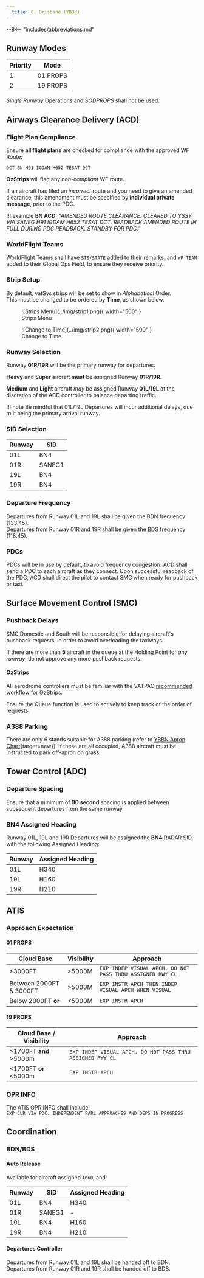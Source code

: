 ```yaml
---
  title: 6. Brisbane (YBBN)
---
```


--8<-- "includes/abbreviations.md"

## Runway Modes

| Priority | Mode |
| ---------- | --- |
|  1 | 01 PROPS |
|  2  | 19 PROPS |

*Single Runway* Operations and *SODPROPS* shall not be used.

## Airways Clearance Delivery (ACD)
### Flight Plan Compliance
Ensure **all flight plans** are checked for compliance with the approved WF Route:

`DCT BN H91 IGDAM H652 TESAT DCT`

**OzStrips** will flag any *non-compliant* WF route.

If an aircraft has filed an *incorrect* route and you need to give an amended clearance, this amendment must be specified by **individual private message**, prior to the PDC.

!!! example
    **BN ACD:** *"AMENDED ROUTE CLEARANCE. CLEARED TO YSSY VIA SANEG H91 IGDAM H652 TESAT DCT. READBACK AMENDED ROUTE IN FULL DURING PDC READBACK. STANDBY FOR PDC."*

### WorldFlight Teams
[WorldFlight Teams](../../#official-team-callsigns) shall have `STS/STATE` added to their remarks, and `WF TEAM` added to their Global Ops Field, to ensure they receive priority.

### Strip Setup
By default, vatSys strips will be set to show in *Alphabetical* Order.  
This must be changed to be ordered by **Time**, as shown below.

<figure markdown>
![Strips Menu](../img/strip1.png){ width="500" }
    <figcaption>Strips Menu</figcaption>
</figure>

<figure markdown>
![Change to Time](../img/strip2.png){ width="500" }
    <figcaption>Change to Time</figcaption>
</figure>

### Runway Selection
Runway **01R/19R** will be the primary runway for departures.

**Heavy** and **Super** aircraft **must** be assigned Runway **01R/19R**.

**Medium** and **Light** aircraft *may* be assigned Runway **01L/19L** at the discretion of the ACD controller to balance departing traffic.

!!! note
    Be mindful that 01L/19L Departures will incur additional delays, due to it being the primary arrival runway.

### SID Selection

| Runway | SID |
| ---------- | --- |
| 01L  | BN4 |
| 01R  | SANEG1 |
| 19L  | BN4 |
| 19R  | BN4 |

### Departure Frequency
Departures from Runway 01L and 19L shall be given the BDN frequency (133.45).  
Departures from Runway 01R and 19R shall be given the BDS frequency (118.45).

### PDCs
PDCs will be in use by default, to avoid frequency congestion. ACD shall send a PDC to each aircraft as they connect. Upon successful readback of the PDC, ACD shall direct the pilot to contact SMC when ready for pushback or taxi.

## Surface Movement Control (SMC)
### Pushback Delays
SMC Domestic and South will be responsible for delaying aircraft's pushback requests, in order to avoid overloading the taxiways.

If there are more than **5** aircraft in the queue at the Holding Point for *any runway*, do not approve any more pushback requests.

#### OzStrips
All aerodrome controllers must be familiar with the VATPAC [recommended workflow](../../client/towerstrips.md#recommended-workflow) for OzStrips.

Ensure the Queue function is used to actively to keep track of the order of requests.

### A388 Parking
There are only 6 stands suitable for A388 parking (refer to [YBBN Apron Chart](https://www.airservicesaustralia.com/aip/current/dap/BBNAP05-162_05SEP2024.pdf){target=new}). If these are all occupied, A388 aircraft must be instructed to park off-apron on grass.

## Tower Control (ADC)
### Departure Spacing
Ensure that a minimum of **90 second** spacing is applied between subsequent departures from the same runway.

### BN4 Assigned Heading
Runway 01L, 19L and 19R Departures will be assigned the **BN4** RADAR SID, with the following Assigned Heading:

| Runway | Assigned Heading |
| ---------- | --- |
| 01L      | H340 |
| 19L      | H160 |
| 19R      | H210 |

## ATIS
### Approach Expectation
#### 01 PROPS

| Cloud Base             | Visibility     | Approach                             |
| -----------------------| -------------- | -------------------------------------|
| >3000FT                | >5000M         | `EXP INDEP VISUAL APCH. DO NOT PASS THRU ASSIGNED RWY CL` |
| Between 2000FT & 3000FT| >5000M         | `EXP INSTR APCH THEN INDEP VISUAL APCH WHEN VISUAL`|
| Below 2000FT **or**    | <5000M         | `EXP INSTR APCH`                |

#### 19 PROPS

| Cloud Base / Visibility             | Approach                             |
| -----------------------| -------------------------------------|
| >1700FT **and** >5000m  | `EXP INDEP VISUAL APCH. DO NOT PASS THRU ASSIGNED RWY CL` |
| <1700FT **or** <5000m    | `EXP INSTR APCH`                |

### OPR INFO
The ATIS OPR INFO shall include:  
`EXP CLR VIA PDC. INDEPENDENT PARL APPROACHES AND DEPS IN PROGRESS`

## Coordination
### BDN/BDS
#### Auto Release
Available for aircraft assigned `A060`, and:

| Runway | SID | Assigned Heading |
| ---------- | --- | --- |
| 01L  | BN4 | H340 |
| 01R  | SANEG1 | - |
| 19L  | BN4 | H160 |
| 19R  | BN4 | H210 |

#### Departures Controller
Departures from Runway 01L and 19L shall be handed off to BDN.  
Departures from Runway 01R and 19R shall be handed off to BDS.